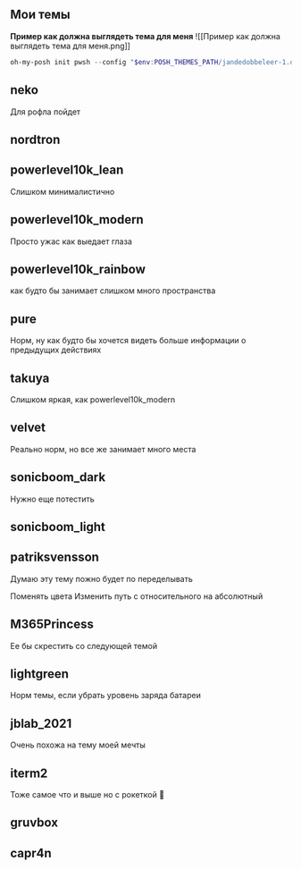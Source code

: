 
## Мои темы

**Пример как должна выглядеть тема для меня**
![[Пример как должна выглядеть тема для меня.png]]


```PowerShell
oh-my-posh init pwsh --config "$env:POSH_THEMES_PATH/jandedobbeleer-1.omp.json" | Invoke-Expression
```

## neko
Для рофла пойдет

## nordtron 


## powerlevel10k_lean   
Слишком минималистично

## powerlevel10k_modern
Просто ужас как выедает глаза

## powerlevel10k_rainbow
как будто бы занимает слишком много пространства

## pure
Норм, ну как будто бы хочется видеть больше информации о предыдущих действиях

## takuya
Слишком яркая, как powerlevel10k_modern

## velvet
Реально норм, но все же занимает много места


## sonicboom_dark

Нужно еще потестить

## sonicboom_light


## patriksvensson

Думаю эту тему пожно будет по переделывать

Поменять цвета 
Изменить путь с относительного на абсолютный


## M365Princess

Ее бы скрестить со следующей темой

## lightgreen

Норм темы, если убрать уровень заряда батареи


## jblab_2021

Очень похожа на тему моей мечты

## iterm2

Тоже самое что и выше но с рокеткой 🚀

## gruvbox


## capr4n
